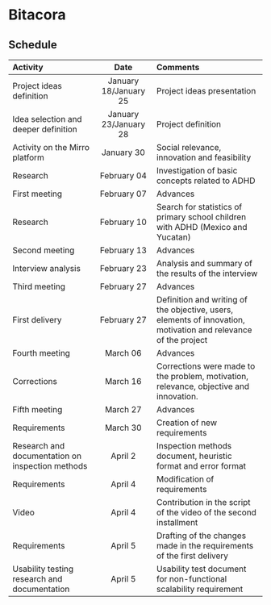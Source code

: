 #  Bitacora


## Schedule

| Activity                                               | Date       | Comments                                                |
| :----------------------------------------------------- | :---------:| :------------------------------------------------------ |
| Project ideas definition                               | January 18/January 25| Project ideas presentation                    |
| Idea selection and deeper definition                   | January 23/January 28| Project definition                            |
| Activity on the Mirro platform                         | January 30 | Social relevance, innovation and feasibility            |
| Research                                               | February 04| Investigation of basic concepts related to ADHD         |
| First meeting                                          | February 07| Advances                                                |
| Research                                               | February 10| Search for statistics of primary school children with ADHD (Mexico and Yucatan)|
| Second meeting                                         | February 13| Advances                                                |
| Interview analysis                                     | February 23| Analysis and summary of the results of the interview    |
| Third meeting                                          | February 27| Advances                                                |
| First delivery                                         | February 27| Definition and writing of the objective, users, elements of innovation, motivation and relevance of the project|
| Fourth meeting                                               | March 06| Advances|
| Corrections                                        | March 16| Corrections were made to the problem, motivation, relevance, objective and innovation.  |
| Fifth meeting                                    | March 27| Advances    |
| Requirements                                         | March 30| Creation of new requirements                             |
| Research and documentation on inspection methods                   | April 2| Inspection methods document, heuristic format and error format|
| Requirements                                    | April 4| Modification of requirements    |
| Video | April 4| Contribution in the script of the video of the second installment  |
| Requirements                                    | April 5| Drafting of the changes made in the requirements of the first delivery    |
| Usability testing research and documentation                   | April 5| Usability test document for non-functional scalability requirement   |

